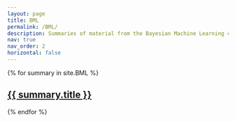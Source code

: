 ```yaml
---
layout: page
title: BML
permalink: /BML/
description: Summaries of material from the Bayesian Machine Learning course taught in the Hebrew University
nav: true
nav_order: 2
horizontal: false
---
```


{% for summary in site.BML %}
  <h2>
    <a href="{{ summary.url }}">
      {{ summary.title }}
    </a>
  </h2>
{% endfor %}
